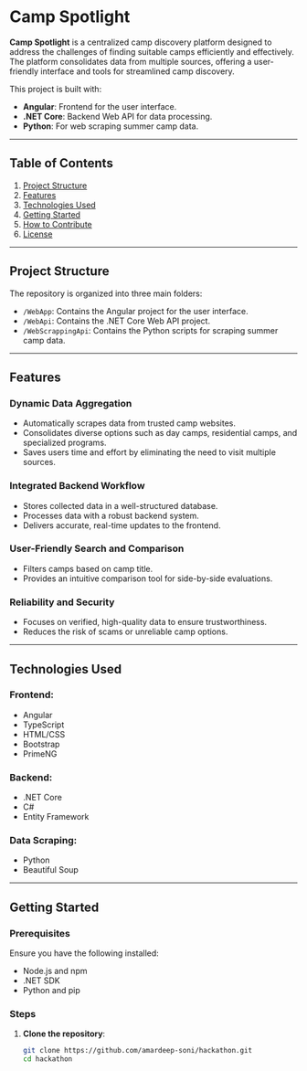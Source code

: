 # Camp Spotlight

**Camp Spotlight** is a centralized camp discovery platform designed to address the challenges of finding suitable camps efficiently and effectively.  
The platform consolidates data from multiple sources, offering a user-friendly interface and tools for streamlined camp discovery.  

This project is built with:  
- **Angular**: Frontend for the user interface.  
- **.NET Core**: Backend Web API for data processing.  
- **Python**: For web scraping summer camp data.  

---

## Table of Contents
1. [Project Structure](#project-structure)  
2. [Features](#features)  
3. [Technologies Used](#technologies-used)  
4. [Getting Started](#getting-started)  
5. [How to Contribute](#how-to-contribute)  
6. [License](#license)  

---

## Project Structure

The repository is organized into three main folders:  

- `/WebApp`: Contains the Angular project for the user interface.  
- `/WebApi`: Contains the .NET Core Web API project.  
- `/WebScrappingApi`: Contains the Python scripts for scraping summer camp data.  

---

## Features

### Dynamic Data Aggregation
- Automatically scrapes data from trusted camp websites.
- Consolidates diverse options such as day camps, residential camps, and specialized programs.
- Saves users time and effort by eliminating the need to visit multiple sources.  

### Integrated Backend Workflow
- Stores collected data in a well-structured database.
- Processes data with a robust backend system.
- Delivers accurate, real-time updates to the frontend.

### User-Friendly Search and Comparison
- Filters camps based on camp title.
- Provides an intuitive comparison tool for side-by-side evaluations.

### Reliability and Security
- Focuses on verified, high-quality data to ensure trustworthiness.
- Reduces the risk of scams or unreliable camp options.  

---

## Technologies Used

### Frontend:
- Angular  
- TypeScript  
- HTML/CSS  
- Bootstrap  
- PrimeNG  

### Backend:
- .NET Core  
- C#  
- Entity Framework  

### Data Scraping:
- Python  
- Beautiful Soup  

---

## Getting Started

### Prerequisites
Ensure you have the following installed:  
- Node.js and npm  
- .NET SDK  
- Python and pip  

### Steps

1. **Clone the repository**:
   ```bash
   git clone https://github.com/amardeep-soni/hackathon.git
   cd hackathon
